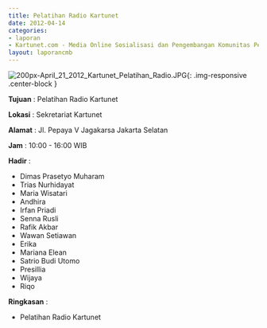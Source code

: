 ```yaml
---
title: Pelatihan Radio Kartunet
date: 2012-04-14
categories:
- laporan
- Kartunet.com - Media Online Sosialisasi dan Pengembangan Komunitas Pemuda dengan Disabilitas
layout: laporancmb
---
```

![200px-April_21_2012_Kartunet_Pelatihan_Radio.JPG](/uploads/200px-April_21_2012_Kartunet_Pelatihan_Radio.JPG){: .img-responsive .center-block }

**Tujuan** : Pelatihan Radio Kartunet

**Lokasi** : Sekretariat Kartunet

**Alamat** : Jl. Pepaya V Jagakarsa Jakarta Selatan

**Jam** : 10:00 - 16:00 WIB

**Hadir** : 
* Dimas Prasetyo Muharam
* Trias Nurhidayat
* Maria Wisatari
* Andhira
* Irfan Priadi
* Senna Rusli
* Rafik Akbar
* Wawan Setiawan
* Erika
* Mariana Elean
* Satrio Budi Utomo
* Presillia
* Wijaya
* Riqo


**Ringkasan** : 
* Pelatihan Radio Kartunet
